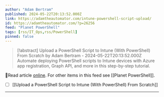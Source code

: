 ```yaml
---
author: "Adam Bertram"
published: 2024-05-22T20:13:52.000Z
link: https://adamtheautomator.com/intune-powershell-script-upload/
id: https://adamtheautomator.com/?p=26256
feed: "Planet PowerShell"
tags: [rss/IT_Ops,rss/PowerShell]
pinned: false
---
```

> [!abstract] Upload a PowerShell Script to Intune (With PowerShell) From Scratch by Adam Bertram - 2024-05-22T20:13:52.000Z
> Automate deploying PowerShell scripts to Intune devices with Azure app registration, Graph API, and more in this step-by-step tutorial.

🔗Read article [online](https://adamtheautomator.com/intune-powershell-script-upload/). For other items in this feed see [[Planet PowerShell]].

- [ ] [[Upload a PowerShell Script to Intune (With PowerShell) From Scratch]]
- - -


